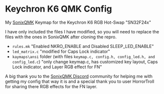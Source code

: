 # Keychron K6 QMK Config

My [SonixQMK](https://github.com/SonixQMK/qmk_firmware) Keymap for the Keychron K6 RGB Hot-Swap "SN32F24x"

I have only included the files I have modified, so you will need to replace the files with the ones in SonixQMK after cloning the repro.

- `rules.mk` "Enabled NKRO_ENABLE and Disabled SLEEP_LED_ENABLE"
- `led_matrix.c` "modified for Caps Lock indicator"
- `kaymaps\ansi` folder (with files `keymap.c, config.h, config_led.h, and config_led.c`) "only change keymap.c, has customized key layout, Caps Lock indicator, and Layer RGB effect for FN"

A big thank you to the [SonixQMK Discord](https://discord.gg/w6U7v4rw) community for helping me with getting my config that way it is and a special thank you to user HorrorTroll for sharing there RGB effects for the FN layer.
